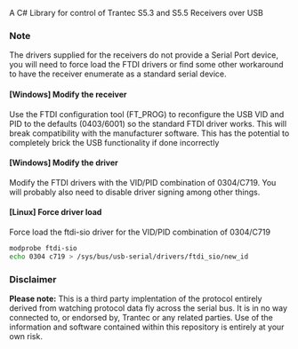 A C# Library for control of Trantec S5.3 and S5.5 Receivers over USB

### Note
The drivers supplied for the receivers do not provide a Serial Port device, you will need to force load the FTDI drivers or find some other workaround to have the receiver enumerate as a standard serial device.

#### [Windows] Modify the receiver
Use the FTDI configuration tool (FT_PROG) to reconfigure the USB VID and PID to the defaults (0403/6001) so the standard FTDI driver works.
This will break compatibility with the manufacturer software.
This has the potential to completely brick the USB functionality if done incorrectly

#### [Windows] Modify the driver
Modify the FTDI drivers with the VID/PID combination of 0304/C719. You will probably also need to disable driver signing among other things.

#### [Linux] Force driver load
Force load the ftdi-sio driver for the VID/PID combination of 0304/C719
```sh
modprobe ftdi-sio
echo 0304 c719 > /sys/bus/usb-serial/drivers/ftdi_sio/new_id
```

### Disclaimer
**Please note:** This is a third party implentation of the protocol entirely derived from watching protocol data fly across the serial bus. It is in no way connected to, or endorsed by, Trantec or any related parties. Use of the information and software contained within this repository is entirely at your own risk.

